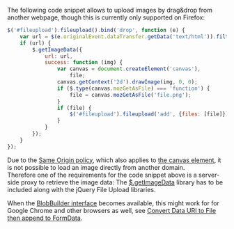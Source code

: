 The following code snippet allows to upload images by drag&drop from another webpage, though this is currently only supported on Firefox:
```js
$('#fileupload').fileupload().bind('drop', function (e) {
    var url = $(e.originalEvent.dataTransfer.getData('text/html')).filter('img').attr('src');
    if (url) {
        $.getImageData({
            url: url,
            success: function (img) {
                var canvas = document.createElement('canvas'),
                    file;
                canvas.getContext('2d').drawImage(img, 0, 0);
                if ($.type(canvas.mozGetAsFile) === 'function') {
                    file = canvas.mozGetAsFile('file.png');
                }
                if (file) {
                    $('#fileupload').fileupload('add', {files: [file]});
                }
            }
        });
    }
});
```

Due to the [Same Origin policy](http://en.wikipedia.org/wiki/Same_origin_policy), which also applies to [the canvas element](http://www.whatwg.org/specs/web-apps/current-work/multipage/the-canvas-element.html#security-with-canvas-elements), it is not possible to load an image directly from another domain.  
Therefore one of the requirements for the code snippet above is a server-side proxy to retrieve the image data: The [$.getImageData](http://www.maxnov.com/getimagedata/) library has to be included along with the jQuery File Upload libraries.

When the [BlobBuilder interface](http://dev.w3.org/2009/dap/file-system/file-writer.html#the-blobbuilder-interface) becomes available, this might work for for Google Chrome and other browsers as well, see [Convert Data URI to File then append to FormData](http://stackoverflow.com/questions/4998908/convert-data-uri-to-file-then-append-to-formdata).